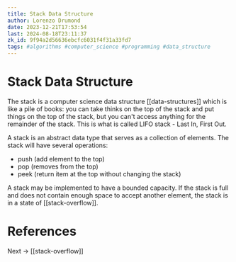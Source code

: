 ```yaml
---
title: Stack Data Structure
author: Lorenzo Drumond
date: 2023-12-21T17:53:54
last: 2024-08-18T23:11:37
zk_id: 9f94a2d56636ebcfc6031f4f31a33fd7
tags: #algorithms #computer_science #programming #data_structure
---
```



# Stack Data Structure
The stack is a computer science data structure [[data-structures]] which is like a pile of books:
you can take thinks on the top of the stack and put things on the top of the
stack, but you can't access anything for the remainder of the stack. This is
what is called LIFO stack - Last In, First Out.

A stack is an abstract data type that serves as a collection of elements. The stack will have several operations:

- push (add element to the top)
- pop (removes from the top)
- peek (return item at the top without changing the stack)

A stack may be implemented to have a bounded capacity. If the stack is full and
does not contain enough space to accept another element, the stack is in a
state of [[stack-overflow]].


# References

Next -> [[stack-overflow]]
